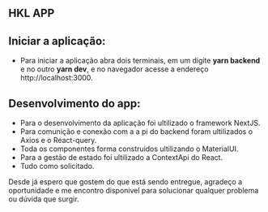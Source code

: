 ## HKL APP

## Iniciar a aplicação:
  - Para iniciar a aplicação abra dois terminais, em um digite **yarn backend** e no outro **yarn dev**, e no navegador acesse a endereço http://localhost:3000.

## Desenvolvimento do app:
  - Para o desenvolvimento da aplicação foi ultilizado o framework NextJS.
  - Para comunição e conexão com a a pi do backend foram ultilizados o Axios e o React-query.
  - Toda os componentes forma construidos ultilizando o MaterialUI.
  - Para a gestão de estado foi ultilizado a ContextApi do React.
  - Tudo como solicitado.

Desde já espero que gostem do que está sendo entregue, agradeço a oportunidade e me encontro disponivel para solucionar qualquer problema ou dúvida que surgir.


